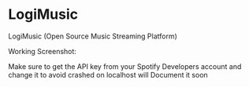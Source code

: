 # LogiMusic

LogiMusic (Open Source Music Streaming Platform)

Working Screenshot:

Make sure to get the API key from your Spotify Developers account and change it to avoid crashed on localhost
will Document it soon
